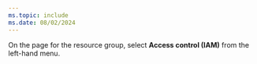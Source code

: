 ```yaml
---
ms.topic: include
ms.date: 08/02/2024
---
```

On the page for the resource group, select **Access control (IAM)** from the left-hand menu.
